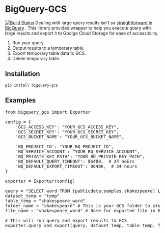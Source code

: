 # BigQuery-GCS
[![Build Status](https://travis-ci.org/pirsquare/BigQuery-GCS.svg?branch=master)](https://travis-ci.org/pirsquare/BigQuery-GCS)
Dealing with large query results isn't so [straightforward in BigQuery](https://cloud.google.com/bigquery/querying-data#largequeryresults) . This library provides wrapper to help you execute query with large results and export it to Goolge Cloud Storage for ease of accessibility. 

1. Run your query.
2. Output results to a temporary table. 
3. Export temporary table data to GCS.
4. Delete temporary table.

## Installation

    pip install bigquery-gcs

## Examples
<pre>
from bigquery_gcs import Exporter

config = {
    'GCS_ACCESS_KEY': "YOUR_GCS_ACCESS_KEY",
    'GCS_SECRET_KEY': "YOUR_GCS_SECRET_KEY",
    'GCS_BUCKET_NAME': "YOUR_GCS_BUCKET_NAME",

    'BQ_PROJECT_ID': "YOUR_BQ_PROJECT_ID",
    'BQ_SERVICE_ACCOUNT': "YOUR_BQ_SERVICE_ACCOUNT",
    'BQ_PRIVATE_KEY_PATH': "YOUR_BQ_PRIVATE_KEY_PATH",
    'BQ_DEFAULT_QUERY_TIMEOUT': 86400,  # 24 hours
    'BQ_DEFAULT_EXPORT_TIMEOUT': 86400,  # 24 hours
}

exporter = Exporter(config)

query = "SELECT word FROM [publicdata:samples.shakespeare] LIMIT 1000"
dataset_temp = "temp"
table_temp = "shakespeare_word"
folder_name = "shakespeare" # This is your GCS folder to store result files
file_name = "shakespeare_word" # Name for exported file in GCS

# This will run query and export results to GCS
exporter.query_and_export(query, dataset_temp, table_temp, folder_name, file_name)
</pre>

